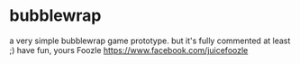 bubblewrap
==========

a very simple bubblewrap game prototype.
but it's fully commented at least ;)
have fun, 
yours Foozle
https://www.facebook.com/juicefoozle

